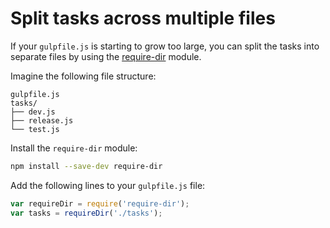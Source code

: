 # Split tasks across multiple files

If your `gulpfile.js` is starting to grow too large, you can split the tasks
into separate files by using the [require-dir](https://github.com/aseemk/requireDir)
module.

Imagine the following file structure:

```
gulpfile.js
tasks/
├── dev.js
├── release.js
└── test.js
```

Install the `require-dir` module:

```sh
npm install --save-dev require-dir
```

Add the following lines to your `gulpfile.js` file:

```js
var requireDir = require('require-dir');
var tasks = requireDir('./tasks');
```

